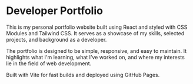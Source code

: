 # Developer Portfolio

This is my personal portfolio website built using React and styled with CSS Modules and Tailwind CSS. It serves as a showcase of my skills, selected projects, and background as a developer.

The portfolio is designed to be simple, responsive, and easy to maintain. It highlights what I'm learning, what I’ve worked on, and where my interests lie in the field of web development.

Built with Vite for fast builds and deployed using GitHub Pages.
